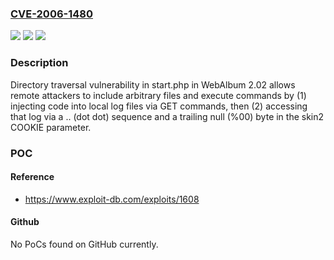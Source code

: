 ### [CVE-2006-1480](https://cve.mitre.org/cgi-bin/cvename.cgi?name=CVE-2006-1480)
![](https://img.shields.io/static/v1?label=Product&message=n%2Fa&color=blue)
![](https://img.shields.io/static/v1?label=Version&message=n%2Fa&color=blue)
![](https://img.shields.io/static/v1?label=Vulnerability&message=n%2Fa&color=brighgreen)

### Description

Directory traversal vulnerability in start.php in WebAlbum 2.02 allows remote attackers to include arbitrary files and execute commands by (1) injecting code into local log files via GET commands, then (2) accessing that log via a .. (dot dot) sequence and a trailing null (%00) byte in the skin2 COOKIE parameter.

### POC

#### Reference
- https://www.exploit-db.com/exploits/1608

#### Github
No PoCs found on GitHub currently.


